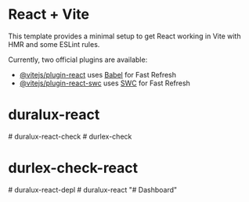 # React + Vite

This template provides a minimal setup to get React working in Vite with HMR and some ESLint rules.

Currently, two official plugins are available:

- [@vitejs/plugin-react](https://github.com/vitejs/vite-plugin-react/blob/main/packages/plugin-react/README.md) uses [Babel](https://babeljs.io/) for Fast Refresh
- [@vitejs/plugin-react-swc](https://github.com/vitejs/vite-plugin-react-swc) uses [SWC](https://swc.rs/) for Fast Refresh
# duralux-react
#   d u r a l u x - r e a c t - c h e c k  
 # durlex-check
# durlex-check-react
#   d u r a l u x - r e a c t - d e p l  
 # duralux-react
"# Dashboard" 
